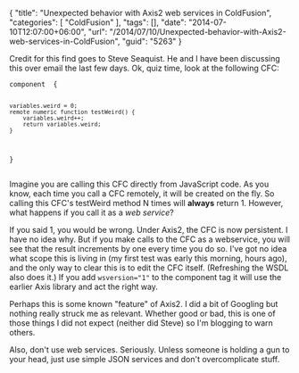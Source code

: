 {
	"title": "Unexpected behavior with Axis2 web services in ColdFusion",
	"categories": [
		"ColdFusion"
	],
	"tags": [],
	"date": "2014-07-10T12:07:00+06:00",
	"url": "/2014/07/10/Unexpected-behavior-with-Axis2-web-services-in-ColdFusion",
	"guid": "5263"
}

<p>
Credit for this find goes to Steve Seaquist. He and I have been discussing this over email the last few days. Ok, quiz time, look at the following CFC:
</p>
<!--more-->
<pre><code class="language-javascript">component  {

	variables.weird = 0;
	remote numeric function testWeird() {
		variables.weird++;
		return variables.weird;
	}

}</code></pre>

<p>
Imagine you are calling this CFC directly from JavaScript code. As you know, each time you call a CFC remotely, it will be created on the fly. So calling this CFC's testWeird method N times will <strong>always</strong> return 1. However, what happens if you call it as a <i>web service</i>?
</p>

<p>
If you said 1, you would be wrong. Under Axis2, the CFC is now persistent. I have no idea why. But if you make calls to the CFC as a webservice, you will see that the result increments by one every time you do so. I've got no idea what scope this is living in (my first test was early this morning, hours ago), and the only way to clear this is to edit the CFC itself. (Refreshing the WSDL also does it.) If you add <code>wsversion="1"</code> to the component tag it will use the earlier Axis library and act the right way.
</p>

<p>
Perhaps this is some known "feature" of Axis2. I did a bit of Googling but nothing really struck me as relevant. Whether good or bad, this is one of those things I did not expect (neither did Steve) so I'm blogging to warn others.
</p>

<p>
Also, don't use web services. Seriously. Unless someone is holding a gun to your head, just use simple JSON services and don't overcomplicate stuff.
</p>
